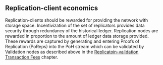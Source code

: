 ## Replication-client economics

Replication-clients should be rewarded for providing the network with storage space. Incentivization of the set of replicators provides data security through redundancy of the historical ledger. Replication nodes are rewarded in proportion to the amount of ledger data storage provided. These rewards are captured by generating and entering Proofs of Replication (PoReps) into the PoH stream which can be validated by Validation nodes as described above in the [Replicatoin-validation Transaction Fees](ed_vce_replication_validation_transaction_fees.md) chapter.
